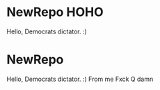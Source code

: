 # NewRepo HOHO
Hello, Democrats dictator. :)
# NewRepo
Hello, Democrats dictator. :) From me
Fxck Q
damn